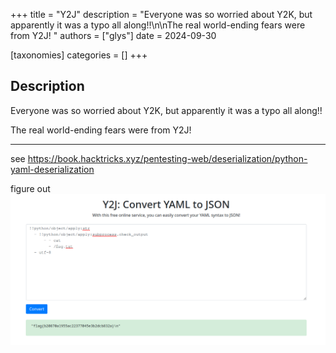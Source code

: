 +++
title = "Y2J"
description = "Everyone was so worried about Y2K, but apparently it was a typo all along!!\n\nThe real world-ending fears were from Y2J! "
authors = ["glys"]
date = 2024-09-30

[taxonomies]
categories = []
+++

## Description

Everyone was so worried about Y2K, but apparently it was a typo all along!!

The real world-ending fears were from Y2J! 

----

see
https://book.hacktricks.xyz/pentesting-web/deserialization/python-yaml-deserialization

figure out
![](files/VVGI1O8.png)

